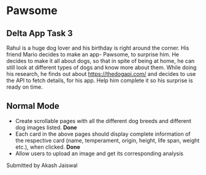 # Pawsome
## Delta App Task 3

Rahul is a huge dog lover and his birthday is right around the corner. His friend Mario decides to make an app- Pawsome, to surprise him. He decides to make it all about dogs, so that in spite of being at home, he can still look at different types of dogs and know more about them. While doing his research, he finds out about https://thedogapi.com/ and decides to use the API to fetch details, for his app. Help him complete it so his surprise is ready on time.

## Normal Mode

<ul>
  <li>Create scrollable pages with all the different dog breeds and different dog images listed. <b>Done</b> </li>
  <li>Each card in the above pages should display complete information of the respective card (name, temperament, origin, height, life span, weight etc.), when clicked. <b>Done</b> </li>
  <li>Allow users to upload an image and get its corresponding analysis</li>
</ul>

Submitted by Akash Jaiswal
